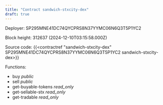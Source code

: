 ```yaml
---
title: "Contract sandwich-stxcity-dex"
draft: true
---
```

Deployer: SP295MNE41DC74QYCPRS8N37YYMC06N6Q3T5P1YC2


 



Block height: 312637 (2024-12-10T03:15:58.000Z)

Source code: {{<contractref "sandwich-stxcity-dex" SP295MNE41DC74QYCPRS8N37YYMC06N6Q3T5P1YC2 sandwich-stxcity-dex>}}

Functions:

* buy _public_
* sell _public_
* get-buyable-tokens _read_only_
* get-sellable-stx _read_only_
* get-tradable _read_only_
